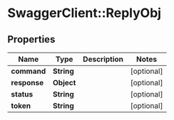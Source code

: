 # SwaggerClient::ReplyObj

## Properties
Name | Type | Description | Notes
------------ | ------------- | ------------- | -------------
**command** | **String** |  | [optional] 
**response** | **Object** |  | [optional] 
**status** | **String** |  | [optional] 
**token** | **String** |  | [optional] 


